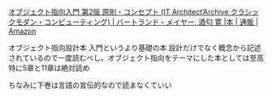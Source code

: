 [オブジェクト指向入門 第2版 原則・コンセプト (IT Architect’Archive クラシックモダン・コンピューティング) | バートランド・メイヤー, 酒匂 寛 |本 | 通販 | Amazon](https://www.amazon.co.jp/%E3%82%AA%E3%83%96%E3%82%B8%E3%82%A7%E3%82%AF%E3%83%88%E6%8C%87%E5%90%91%E5%85%A5%E9%96%80-%E7%AC%AC2%E7%89%88-%E5%8E%9F%E5%89%87%E3%83%BB%E3%82%B3%E3%83%B3%E3%82%BB%E3%83%97%E3%83%88-Architect%E2%80%99Archive-%E3%82%AF%E3%83%A9%E3%82%B7%E3%83%83%E3%82%AF%E3%83%A2%E3%83%80%E3%83%B3%E3%83%BB%E3%82%B3%E3%83%B3%E3%83%94%E3%83%A5%E3%83%BC%E3%83%86%E3%82%A3%E3%83%B3%E3%82%B0/dp/4798111112)

オブジェクト指向設計本  入門というより基礎の本
設計だけでなく概念から記述されているので一度読むべし。オブジェクト指向をテーマにした本としては至高  
特に5章と11章は絶対読め

ちなみに下巻は言語の宣伝的なので読まなくていい
